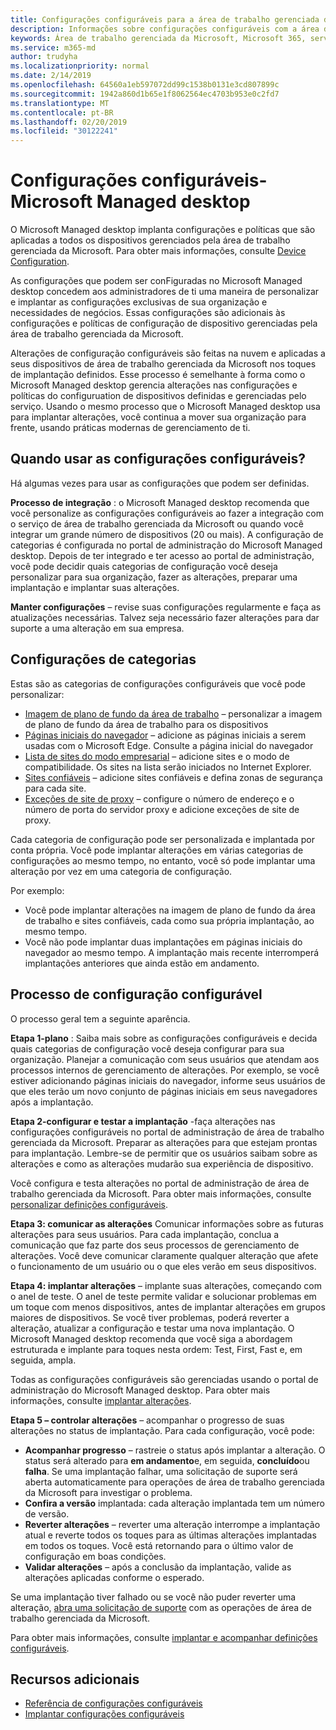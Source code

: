 ```yaml
---
title: Configurações configuráveis para a área de trabalho gerenciada da Microsoft
description: Informações sobre configurações configuráveis com a área de trabalho gerenciada da Microsoft
keywords: Área de trabalho gerenciada da Microsoft, Microsoft 365, serviço, documentação, configurações, configurações configuráveis
ms.service: m365-md
author: trudyha
ms.localizationpriority: normal
ms.date: 2/14/2019
ms.openlocfilehash: 64560a1eb597072dd99c1538b0131e3cd807899c
ms.sourcegitcommit: 1942a860d1b65e1f8062564ec4703b953e0c2fd7
ms.translationtype: MT
ms.contentlocale: pt-BR
ms.lasthandoff: 02/20/2019
ms.locfileid: "30122241"
---
```

# <a name="configurable-settings---microsoft-managed-desktop"></a>Configurações configuráveis-Microsoft Managed desktop

O Microsoft Managed desktop implanta configurações e políticas que são aplicadas a todos os dispositivos gerenciados pela área de trabalho gerenciada da Microsoft. Para obter mais informações, consulte [Device Configuration](../service-description/device-policies.md).

As configurações que podem ser conFiguradas no Microsoft Managed desktop concedem aos administradores de ti uma maneira de personalizar e implantar as configurações exclusivas de sua organização e necessidades de negócios. Essas configurações são adicionais às configurações e políticas de configuração de dispositivo gerenciadas pela área de trabalho gerenciada da Microsoft.  

Alterações de configuração configuráveis são feitas na nuvem e aplicadas a seus dispositivos de área de trabalho gerenciada da Microsoft nos toques de implantação definidos. Esse processo é semelhante à forma como o Microsoft Managed desktop gerencia alterações nas configurações e políticas do configuruation de dispositivos definidas e gerenciadas pelo serviço. Usando o mesmo processo que o Microsoft Managed desktop usa para implantar alterações, você continua a mover sua organização para frente, usando práticas modernas de gerenciamento de ti.

## <a name="when-to-use-configurable-settings"></a>Quando usar as configurações configuráveis?

Há algumas vezes para usar as configurações que podem ser definidas. 

**Processo de integração** : o Microsoft Managed desktop recomenda que você personalize as configurações configuráveis ao fazer a integração com o serviço de área de trabalho gerenciada da Microsoft ou quando você integrar um grande número de dispositivos (20 ou mais). A configuração de categorias é configurada no portal de administração do Microsoft Managed desktop. Depois de ter integrado e ter acesso ao portal de administração, você pode decidir quais categorias de configuração você deseja personalizar para sua organização, fazer as alterações, preparar uma implantação e implantar suas alterações.

**Manter configurações** – revise suas configurações regularmente e faça as atualizações necessárias. Talvez seja necessário fazer alterações para dar suporte a uma alteração em sua empresa.   

## <a name="setting-categories"></a>Configurações de categorias

Estas são as categorias de configurações configuráveis que você pode personalizar:
- [Imagem de plano de fundo da área de trabalho](config-setting-ref.md#desktop-background-picture) – personalizar a imagem de plano de fundo da área de trabalho para os dispositivos 
- [Páginas iniciais do navegador](config-setting-ref.md#browser-start-pages) – adicione as páginas iniciais a serem usadas com o Microsoft Edge. Consulte a página inicial do navegador
- [Lista de sites do modo empresarial](config-setting-ref.md#enterprise-mode-site-list-location) – adicione sites e o modo de compatibilidade. Os sites na lista serão iniciados no Internet Explorer. 
- [Sites confiáveis](config-setting-ref.md#trusted-sites) – adicione sites confiáveis e defina zonas de segurança para cada site. 
- [Exceções de site de proxy](config-setting-ref.md#proxy) – configure o número de endereço e o número de porta do servidor proxy e adicione exceções de site de proxy.

Cada categoria de configuração pode ser personalizada e implantada por conta própria. Você pode implantar alterações em várias categorias de configurações ao mesmo tempo, no entanto, você só pode implantar uma alteração por vez em uma categoria de configuração.

Por exemplo:
- Você pode implantar alterações na imagem de plano de fundo da área de trabalho e sites confiáveis, cada como sua própria implantação, ao mesmo tempo. 
- Você não pode implantar duas implantações em páginas iniciais do navegador ao mesmo tempo. A implantação mais recente interromperá implantações anteriores que ainda estão em andamento.

## <a name="configurable-setting-process"></a>Processo de configuração configurável

O processo geral tem a seguinte aparência. 

**Etapa 1-plano** : Saiba mais sobre as configurações configuráveis e decida quais categorias de configuração você deseja configurar para sua organização. Planejar a comunicação com seus usuários que atendam aos processos internos de gerenciamento de alterações. Por exemplo, se você estiver adicionando páginas iniciais do navegador, informe seus usuários de que eles terão um novo conjunto de páginas iniciais em seus navegadores após a implantação.  

**Etapa 2-configurar e testar a implantação** -faça alterações nas configurações configuráveis no portal de administração de área de trabalho gerenciada da Microsoft. Preparar as alterações para que estejam prontas para implantação. Lembre-se de permitir que os usuários saibam sobre as alterações e como as alterações mudarão sua experiência de dispositivo.   

Você configura e testa alterações no portal de administração de área de trabalho gerenciada da Microsoft. Para obter mais informações, consulte [personalizar definições configuráveis](config-setting-ref.md). 

**Etapa 3: comunicar as alterações** Comunicar informações sobre as futuras alterações para seus usuários. Para cada implantação, conclua a comunicação que faz parte dos seus processos de gerenciamento de alterações. Você deve comunicar claramente qualquer alteração que afete o funcionamento de um usuário ou o que eles verão em seus dispositivos.

**Etapa 4: implantar alterações** – implante suas alterações, começando com o anel de teste. O anel de teste permite validar e solucionar problemas em um toque com menos dispositivos, antes de implantar alterações em grupos maiores de dispositivos. Se você tiver problemas, poderá reverter a alteração, atualizar a configuração e testar uma nova implantação. O Microsoft Managed desktop recomenda que você siga a abordagem estruturada e implante para toques nesta ordem: Test, First, Fast e, em seguida, ampla.   

Todas as configurações configuráveis são gerenciadas usando o portal de administração do Microsoft Managed desktop. Para obter mais informações, consulte [implantar alterações](config-setting-deploy.md). 

**Etapa 5 – controlar alterações** – acompanhar o progresso de suas alterações no status de implantação. Para cada configuração, você pode:
- **Acompanhar progresso** – rastreie o status após implantar a alteração. O status será alterado para **em andamento**e, em seguida, **concluído**ou **falha**. Se uma implantação falhar, uma solicitação de suporte será aberta automaticamente para operações de área de trabalho gerenciada da Microsoft para investigar o problema.  
- **Confira a versão** implantada: cada alteração implantada tem um número de versão.
- **Reverter alterações** – reverter uma alteração interrompe a implantação atual e reverte todos os toques para as últimas alterações implantadas em todos os toques. Você está retornando para o último valor de configuração em boas condições.
- **Validar alterações** – após a conclusão da implantação, valide as alterações aplicadas conforme o esperado.  

Se uma implantação tiver falhado ou se você não puder reverter uma alteração, [abra uma solicitação de suporte](admin-support.md) com as operações de área de trabalho gerenciada da Microsoft. 

Para obter mais informações, consulte [implantar e acompanhar definições configuráveis](config-setting-deploy.md).

## <a name="additional-resources"></a>Recursos adicionais
- [Referência de configurações configuráveis](config-setting-ref.md) 
- [Implantar configurações configuráveis](config-setting-deploy.md) 
